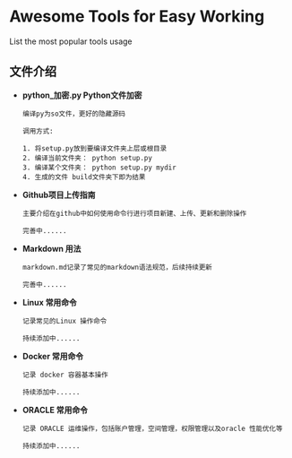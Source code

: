 Awesome Tools for Easy Working
==============================

List the most popular tools usage

## 文件介绍

- **python_加密.py Python文件加密**
    
    ```
    编译py为so文件，更好的隐藏源码
    
    调用方式:
    
    1. 将setup.py放到要编译文件夹上层或根目录 
    2. 编译当前文件夹： python setup.py 
    3. 编译某个文件夹： python setup.py mydir
    4. 生成的文件 build文件夹下即为结果
    
    ```

- **Github项目上传指南**
    
    ```
    主要介绍在github中如何使用命令行进行项目新建、上传、更新和删除操作
    
    完善中......
    
    ```
  
- **Markdown 用法**
    
    ```
    markdown.md记录了常见的markdown语法规范，后续持续更新
    
    完善中......
    
    ```
  
- **Linux 常用命令**
    
    ```
    记录常见的Linux 操作命令
    
    持续添加中......
    
    ```

- **Docker 常用命令**
    
    ```
    记录 docker 容器基本操作
    
    持续添加中......
    
    ```

- **ORACLE 常用命令**
    
    ```
    记录 ORACLE 运维操作，包括账户管理，空间管理，权限管理以及oracle 性能优化等
    
    持续添加中......
    
    ```
    
